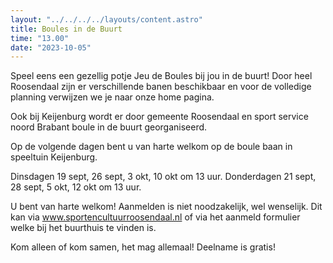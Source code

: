```yaml
---
layout: "../../../../layouts/content.astro"
title: Boules in de Buurt
time: "13.00"
date: "2023-10-05"
---
```


Speel eens een gezellig potje Jeu de Boules bij jou in de buurt!
Door heel Roosendaal zijn er verschillende banen beschikbaar en voor de volledige planning verwijzen 
we je naar onze home pagina.

Ook bij Keijenburg wordt er door gemeente Roosendaal en sport service noord Brabant 
boule in de buurt georganiseerd.

Op de volgende dagen bent u van harte welkom op de boule baan in speeltuin Keijenburg.

Dinsdagen 19 sept, 26 sept, 3 okt, 10 okt om 13 uur.
Donderdagen 21 sept, 28 sept, 5 okt, 12 okt om 13 uur.

U bent van harte welkom!
Aanmelden is niet noodzakelijk, wel wenselijk.
Dit kan via www.sportencultuurroosendaal.nl
of via het aanmeld formulier welke bij het buurthuis te vinden is.

Kom alleen of kom samen, het mag allemaal!
Deelname is gratis!
